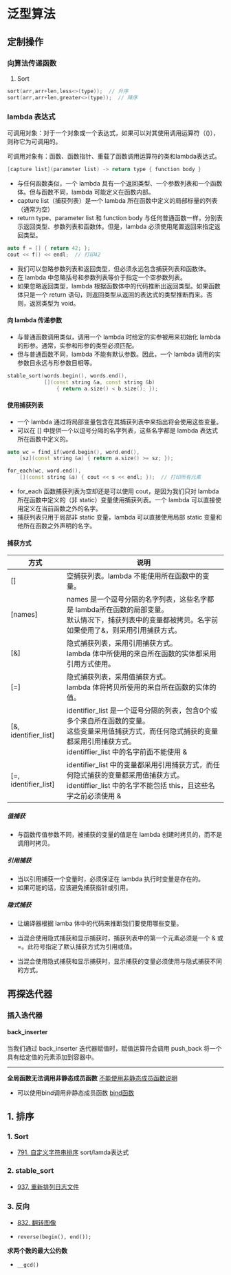 # 泛型算法

## 定制操作

### 向算法传递函数

1. Sort

```c++
sort(arr,arr+len,less<>(type));  // 升序
sort(arr,arr+len,greater<>(type));  // 降序
```

### lambda 表达式

可调用对象：对于一个对象或一个表达式，如果可以对其使用调用运算符（()），则称它为可调用的。

可调用对象有：函数、函数指针、重载了函数调用运算符的类和lambda表达式。

```c++
[capture list](parameter list) -> return type { function body }
```

* 与任何函数类似，一个 lambda 具有一个返回类型、一个参数列表和一个函数体。但与函数不同，lambda 可能定义在函数内部。
* capture list（捕获列表）是一个 lambda 所在函数中定义的局部标量的列表（通常为空）
* return type、parameter list 和 function body 与任何普通函数一样，分别表示返回类型、参数列表和函数体。但是，lambda 必须使用尾置返回来指定返回类型。

```c++
auto f = [] { return 42; };
cout << f() << endl;  // 打印42
```

* 我们可以忽略参数列表和返回类型，但必须永远包含捕获列表和函数体。
* 在 lambda 中忽略括号和参数列表等价于指定一个空参数列表。
* 如果忽略返回类型，lambda 根据函数体中的代码推断出返回类型。如果函数体只是一个 return 语句，则返回类型从返回的表达式的类型推断而来。否则，返回类型为 void。

#### 向 lambda 传递参数

* 与普通函数调用类似，调用一个 lambda 时给定的实参被用来初始化 lambda 的形参。通常，实参和形参的类型必须匹配。
* 但与普通函数不同，lambda 不能有默认参数。因此，一个 lambda 调用的实参数目永远与形参数目相等。

```c++
stable_sort(words.begin(), words.end(),
			[](const string &a, const string &b)
				{ return a.size() < b.size(); });
```

#### 使用捕获列表

* 一个 lambda 通过将局部变量包含在其捕获列表中来指出将会使用这些变量。
* 可以在 [] 中提供一个以逗号分隔的名字列表，这些名字都是 lambda 表达式所在函数中定义的。

```c++
auto wc = find_if(word.begin(), word.end(),
	[sz](const string &a) { return a.size() >= sz; });

for_each(wc, word.end(),
	[](const string &s) { cout << s << endl; });  // 打印所有元素
```

* for_each 函数捕获列表为空却还是可以使用 cout，是因为我们只对 lambda 所在函数中定义的（非 static）变量使用捕获列表。一个 lambda 可以直接使用定义在当前函数之外的名字。
* 捕获列表只用于局部非 static 变量，lambda 可以直接使用局部 static 变量和他所在函数之外声明的名字。

#### 捕获方式

| 方式                 | 说明                                                         |
| -------------------- | ------------------------------------------------------------ |
| []                   | 空捕获列表。lambda 不能使用所在函数中的变量。                |
| [names]              | names 是一个逗号分隔的名字列表，这些名字都是 lambda所在函数的局部变量。<br />默认情况下，捕获列表中的变量都被拷贝。名字前如果使用了&，则采用引用捕获方式。 |
| [&]                  | 隐式捕获列表，采用引用捕获方式。<br />lambda 体中所使用的来自所在函数的实体都采用引用方式使用。 |
| [=]                  | 隐式捕获列表，采用值捕获方式。<br />lambda 体将拷贝所使用的来自所在函数的实体的值。 |
| [&, identifier_list] | identifier_list 是一个逗号分隔的列表，包含0个或多个来自所在函数的变量。<br />这些变量采用值捕获方式，而任何隐式捕获的变量都采用引用捕获方式。<br />identiffier_list 中的名字前面不能使用 & |
| [=, identifier_list] | identifier_list 中的变量都采用引用捕获方式，而任何隐式捕获的变量都采用值捕获方式。<br />identiffier_list 中的名字不能包括 this，且这些名字之前必须使用 & |

##### 值捕获

* 与函数传值参数不同，被捕获的变量的值是在 lambda 创建时拷贝的，而不是调用时拷贝。

##### 引用捕获

* 当以引用捕获一个变量时，必须保证在 lambda 执行时变量是存在的。
* 如果可能的话，应该避免捕获指针或引用。

##### 隐式捕获

* 让编译器根据 lamba 体中的代码来推断我们要使用哪些变量。

* 当混合使用隐式捕获和显示捕获时，捕获列表中的第一个元素必须是一个 & 或 =。此符号指定了默认捕获方式为引用或值。
* 当混合使用隐式捕获和显示捕获时，显示捕获的变量必须使用与隐式捕获不同的方式。




## 再探迭代器

### 插入迭代器

#### back_inserter

当我们通过 back_inserter 迭代器赋值时，赋值运算符会调用 push_back 将一个具有给定值的元素添加到容器中。



***

**全局函数无法调用非静态成员函数**  [不能使用非静态成员函数说明](https://blog.csdn.net/lym940928/article/details/89353485)

* 可以使用bind调用非静态成员函数  [bind函数](https://ask.csdn.net/questions/259500)

## 1. 排序

### 1. Sort

* [791. 自定义字符串排序](https://leetcode-cn.com/problems/custom-sort-string/)  sort/lamda表达式

### 2. stable_sort

* [937. 重新排列日志文件](https://leetcode-cn.com/problems/reorder-log-files/)

### 3. 反向

* [832. 翻转图像](https://leetcode-cn.com/problems/flipping-an-image/)

* `reverse(begin(), end());`



**求两个数的最大公约数**

* `__gcd()`


